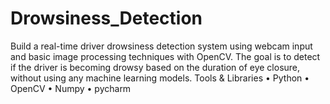 # Drowsiness_Detection


Build a real-time driver drowsiness detection system using webcam input and basic image processing techniques with OpenCV. The goal is to detect if the driver is becoming drowsy based on the duration of eye closure, without using any machine learning models.
Tools & Libraries
• Python
• OpenCV
• Numpy
• pycharm
